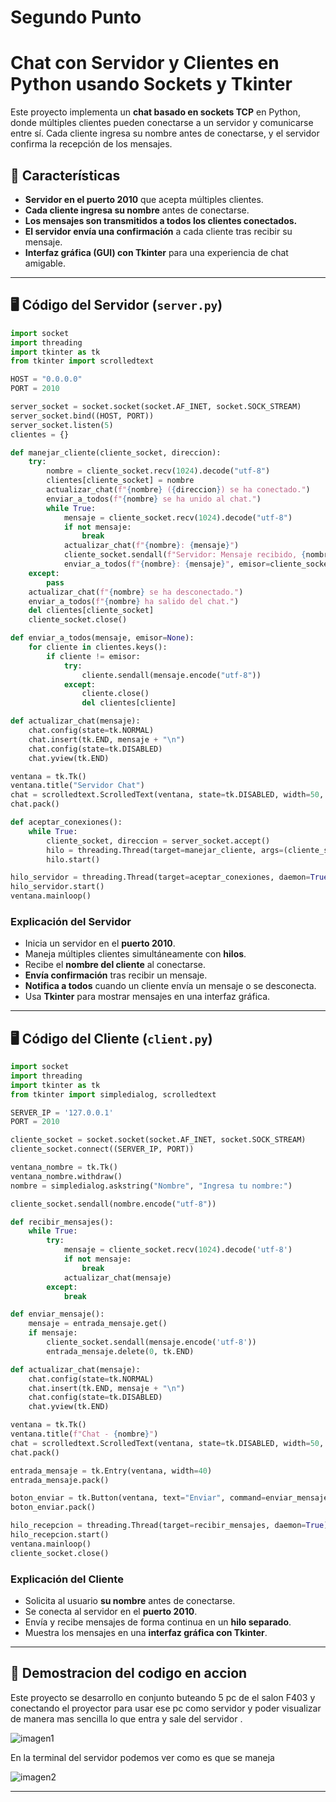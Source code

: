 # Segundo Punto 

# Chat con Servidor y Clientes en Python usando Sockets y Tkinter

Este proyecto implementa un **chat basado en sockets TCP** en Python, donde múltiples clientes pueden conectarse a un servidor y comunicarse entre sí. Cada cliente ingresa su nombre antes de conectarse, y el servidor confirma la recepción de los mensajes.

## 📌 Características
- **Servidor en el puerto 2010** que acepta múltiples clientes.
- **Cada cliente ingresa su nombre** antes de conectarse.
- **Los mensajes son transmitidos a todos los clientes conectados.**
- **El servidor envía una confirmación** a cada cliente tras recibir su mensaje.
- **Interfaz gráfica (GUI) con Tkinter** para una experiencia de chat amigable.

---


## 🖥️ Código del Servidor (`server.py`)
```python
import socket
import threading
import tkinter as tk
from tkinter import scrolledtext

HOST = "0.0.0.0"
PORT = 2010

server_socket = socket.socket(socket.AF_INET, socket.SOCK_STREAM)
server_socket.bind((HOST, PORT))
server_socket.listen(5)
clientes = {}

def manejar_cliente(cliente_socket, direccion):
    try:
        nombre = cliente_socket.recv(1024).decode("utf-8")
        clientes[cliente_socket] = nombre
        actualizar_chat(f"{nombre} ({direccion}) se ha conectado.")
        enviar_a_todos(f"{nombre} se ha unido al chat.")
        while True:
            mensaje = cliente_socket.recv(1024).decode("utf-8")
            if not mensaje:
                break
            actualizar_chat(f"{nombre}: {mensaje}")
            cliente_socket.sendall(f"Servidor: Mensaje recibido, {nombre}.".encode("utf-8"))
            enviar_a_todos(f"{nombre}: {mensaje}", emisor=cliente_socket)
    except:
        pass
    actualizar_chat(f"{nombre} se ha desconectado.")
    enviar_a_todos(f"{nombre} ha salido del chat.")
    del clientes[cliente_socket]
    cliente_socket.close()

def enviar_a_todos(mensaje, emisor=None):
    for cliente in clientes.keys():
        if cliente != emisor:
            try:
                cliente.sendall(mensaje.encode("utf-8"))
            except:
                cliente.close()
                del clientes[cliente]

def actualizar_chat(mensaje):
    chat.config(state=tk.NORMAL)
    chat.insert(tk.END, mensaje + "\n")
    chat.config(state=tk.DISABLED)
    chat.yview(tk.END)

ventana = tk.Tk()
ventana.title("Servidor Chat")
chat = scrolledtext.ScrolledText(ventana, state=tk.DISABLED, width=50, height=20)
chat.pack()

def aceptar_conexiones():
    while True:
        cliente_socket, direccion = server_socket.accept()
        hilo = threading.Thread(target=manejar_cliente, args=(cliente_socket, direccion))
        hilo.start()

hilo_servidor = threading.Thread(target=aceptar_conexiones, daemon=True)
hilo_servidor.start()
ventana.mainloop()
```

### **Explicación del Servidor**
- Inicia un servidor en el **puerto 2010**.
- Maneja múltiples clientes simultáneamente con **hilos**.
- Recibe el **nombre del cliente** al conectarse.
- **Envía confirmación** tras recibir un mensaje.
- **Notifica a todos** cuando un cliente envía un mensaje o se desconecta.
- Usa **Tkinter** para mostrar mensajes en una interfaz gráfica.

---

## 🖥️ Código del Cliente (`client.py`)
```python
import socket
import threading
import tkinter as tk
from tkinter import simpledialog, scrolledtext

SERVER_IP = '127.0.0.1'
PORT = 2010

cliente_socket = socket.socket(socket.AF_INET, socket.SOCK_STREAM)
cliente_socket.connect((SERVER_IP, PORT))

ventana_nombre = tk.Tk()
ventana_nombre.withdraw()
nombre = simpledialog.askstring("Nombre", "Ingresa tu nombre:")

cliente_socket.sendall(nombre.encode("utf-8"))

def recibir_mensajes():
    while True:
        try:
            mensaje = cliente_socket.recv(1024).decode('utf-8')
            if not mensaje:
                break
            actualizar_chat(mensaje)
        except:
            break

def enviar_mensaje():
    mensaje = entrada_mensaje.get()
    if mensaje:
        cliente_socket.sendall(mensaje.encode('utf-8'))
        entrada_mensaje.delete(0, tk.END)

def actualizar_chat(mensaje):
    chat.config(state=tk.NORMAL)
    chat.insert(tk.END, mensaje + "\n")
    chat.config(state=tk.DISABLED)
    chat.yview(tk.END)

ventana = tk.Tk()
ventana.title(f"Chat - {nombre}")
chat = scrolledtext.ScrolledText(ventana, state=tk.DISABLED, width=50, height=20)
chat.pack()

entrada_mensaje = tk.Entry(ventana, width=40)
entrada_mensaje.pack()

boton_enviar = tk.Button(ventana, text="Enviar", command=enviar_mensaje)
boton_enviar.pack()

hilo_recepcion = threading.Thread(target=recibir_mensajes, daemon=True)
hilo_recepcion.start()
ventana.mainloop()
cliente_socket.close()
```

### **Explicación del Cliente**
- Solicita al usuario **su nombre** antes de conectarse.
- Se conecta al servidor en el **puerto 2010**.
- Envía y recibe mensajes de forma continua en un **hilo separado**.
- Muestra los mensajes en una **interfaz gráfica con Tkinter**.

---

## 📜 Demostracion del codigo en accion 

Este proyecto se desarrollo en conjunto buteando 5 pc de el salon F403 y conectando el proyector para usar ese pc como servidor y poder visualizar de manera mas sencilla lo que entra y sale del servidor .

![imagen1](src/Salon1.jpeg)

En la terminal del servidor podemos ver como es que se maneja 
 
![imagen2](src/SerTermi.jpeg)

---

